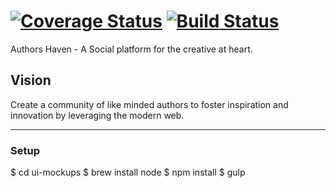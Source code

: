 [![Coverage Status](https://coveralls.io/repos/github/andela/ah-magnificent6/badge.svg?branch=develop)](https://coveralls.io/github/andela/ah-magnificent6?branch=develop)
[![Build Status](https://travis-ci.org/andela/ah-magnificent6.svg?branch=develop)](https://travis-ci.org/andela/ah-magnificent6)
=======

Authors Haven - A Social platform for the creative at heart.
## Vision
Create a community of like minded authors to foster inspiration and innovation
by leveraging the modern web.

---


### Setup
$ cd ui-mockups
$ brew install node
$ npm install
$ gulp




